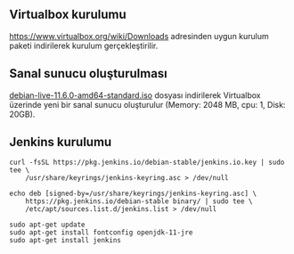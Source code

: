 ## Virtualbox kurulumu
https://www.virtualbox.org/wiki/Downloads adresinden uygun kurulum paketi indirilerek kurulum gerçekleştirilir.

## Sanal sunucu oluşturulması
[debian-live-11.6.0-amd64-standard.iso](https://cdimage.debian.org/debian-cd/current-live/amd64/iso-hybrid/debian-live-11.6.0-amd64-standard.iso) dosyası indirilerek Virtualbox üzerinde yeni bir sanal sunucu oluşturulur (Memory: 2048 MB, cpu: 1, Disk: 20GB).


## Jenkins kurulumu

~~~
curl -fsSL https://pkg.jenkins.io/debian-stable/jenkins.io.key | sudo tee \
    /usr/share/keyrings/jenkins-keyring.asc > /dev/null
~~~

~~~
echo deb [signed-by=/usr/share/keyrings/jenkins-keyring.asc] \
    https://pkg.jenkins.io/debian-stable binary/ | sudo tee \
    /etc/apt/sources.list.d/jenkins.list > /dev/null
~~~

~~~
sudo apt-get update
sudo apt-get install fontconfig openjdk-11-jre
sudo apt-get install jenkins
~~~